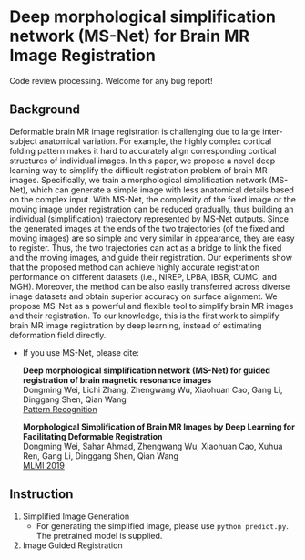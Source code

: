 # Deep morphological simplification network (MS-Net) for Brain MR Image Registration
Code review processing. Welcome for any bug report!

## Background
Deformable brain MR image registration is challenging due to large inter-subject anatomical variation. 
For example, the highly complex cortical folding pattern makes it hard to accurately align corresponding cortical structures of individual images. 
In this paper, we propose a novel deep learning way to simplify the difficult registration problem of brain MR images. 
Specifically, we train a morphological simplification network (MS-Net), 
which can generate a simple image with less anatomical details based on the complex input. 
With MS-Net, the complexity of the fixed image or the moving image under registration can be reduced gradually, 
thus building an individual (simplification) trajectory represented by MS-Net outputs. 
Since the generated images at the ends of the two trajectories (of the fixed and moving images) are so simple and very similar in appearance, 
they are easy to register. Thus, the two trajectories can act as a bridge to link the fixed and the moving images, and guide their registration. 
Our experiments show that the proposed method can achieve highly accurate registration performance on different datasets (i.e., NIREP, LPBA, IBSR, CUMC, and MGH). 
Moreover, the method can be also easily transferred across diverse image datasets and obtain superior accuracy on surface alignment. 
We propose MS-Net as a powerful and flexible tool to simplify brain MR images and their registration. 
To our knowledge, this is the first work to simplify brain MR image registration by deep learning, instead of estimating deformation field directly.



  * If you use MS-Net, please cite:
    
    **Deep morphological simplification network (MS-Net) for guided registration of brain magnetic resonance images**   
    Dongming Wei, Lichi Zhang, Zhengwang Wu, Xiaohuan Cao, Gang Li, Dinggang Shen, Qian Wang\
    [Pattern Recognition](https://www.sciencedirect.com/science/article/abs/pii/S0031320319304716)

    **Morphological Simplification of Brain MR Images by Deep Learning for Facilitating Deformable Registration**    
    Dongming Wei, Sahar Ahmad, Zhengwang Wu, Xiaohuan Cao, Xuhua Ren, Gang Li, Dinggang Shen, Qian Wang\
    [MLMI 2019](https://link.springer.com/chapter/10.1007/978-3-030-32692-0_24)

## Instruction
1. Simplified Image Generation
    + For generating the simplified image, please use `python predict.py`. The pretrained model is supplied.
3. Image Guided Registration


